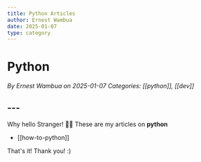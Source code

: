 ```yaml
---
title: Python Articles
author: Ernest Wambua
date: 2025-01-07
type: category
---
```

# Python
_By Ernest Wambua on 2025-01-07_
_Categories: [[python]], [[dev]]_
## ---
Why hello Stranger! 👋😀
These are my articles on **python**

- [[how-to-python]]

That's it! Thank you! :)

